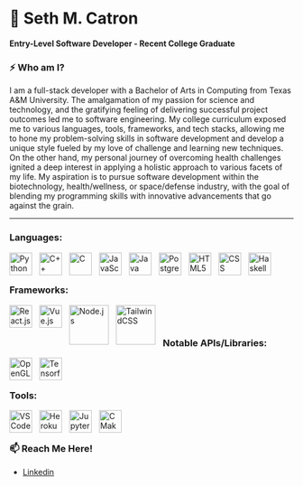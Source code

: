 <!--
**SethCatron/SethCatron** is a ✨ _special_ ✨ repository because its `README.md` (this file) appears on your GitHub profile.
-->
# 🌱 Seth M. Catron

**Entry-Level Software Developer - Recent College Graduate**

### ⚡ Who am I?
I am a full-stack developer with a Bachelor of Arts in Computing from Texas A&M University. The amalgamation of my passion for science and technology, and the gratifying feeling of delivering successful project outcomes led me to software engineering. My college curriculum exposed me to various languages, tools, frameworks, and tech stacks, allowing me to hone my problem-solving skills in software development and develop a unique style fueled by my love of challenge and learning new techniques. On the other hand, my personal journey of overcoming health challenges ignited a deep interest in applying a holistic approach to various facets of my life. My aspiration is to pursue software development within the biotechnology, health/wellness, or space/defense industry, with the goal of blending my programming skills with innovative advancements that go against the grain.

<hr />

### Languages:

<img align="left" alt="Python" width="40px" style="padding-right:10px;" src="https://cdn.jsdelivr.net/gh/devicons/devicon/icons/python/python-original.svg" />

<img align="left" alt="C++" width="40px" style="padding-right:10px;" src="https://cdn.jsdelivr.net/gh/devicons/devicon/icons/cplusplus/cplusplus-original.svg" />

<img align="left" alt="C" width="40px" style="padding-right:10px;" src="https://cdn.jsdelivr.net/gh/devicons/devicon/icons/c/c-original.svg" />

<img align="left" alt="JavaScript" width="40px" style="padding-right:10px;" src="https://cdn.jsdelivr.net/gh/devicons/devicon/icons/javascript/javascript-original.svg" />

<img align="left" alt="Java" width="40px" style="padding-right:10px;" src="https://cdn.jsdelivr.net/gh/devicons/devicon/icons/java/java-original.svg" />

<img align="left" alt="PostgreSQL" width="40px" style="padding-right:10px;" src="https://cdn.jsdelivr.net/gh/devicons/devicon/icons/postgresql/postgresql-original.svg" />

<img align="left" alt="HTML5" width="40px" style="padding-right:10px;" src="https://cdn.jsdelivr.net/gh/devicons/devicon/icons/html5/html5-original.svg" />
          
<img align="left" alt="CSS" width="40px" style="padding-right:10px;" src="https://cdn.jsdelivr.net/gh/devicons/devicon/icons/css3/css3-original.svg" />

<img align="left" alt="Haskell" width="40px" style="padding-right:10px;" src="https://cdn.jsdelivr.net/gh/devicons/devicon/icons/haskell/haskell-original.svg" />

<br />
<br />

### Frameworks:

<img align="left" alt="React.js" width="40px" style="padding-right:10px;" src="https://cdn.jsdelivr.net/gh/devicons/devicon/icons/react/react-original.svg" />

<img align="left" alt="Vue.js" width="40px" style="padding-right:10px;" src="https://cdn.jsdelivr.net/gh/devicons/devicon/icons/vuejs/vuejs-original-wordmark.svg" />

<img align="left" alt="Node.js" width="70px" style="padding-right:10px;" src="https://cdn.jsdelivr.net/gh/devicons/devicon/icons/nodejs/nodejs-original-wordmark.svg" />          

<img align="left" alt="TailwindCSS" width="70px" style="padding-right:10px;" src="https://cdn.jsdelivr.net/gh/devicons/devicon/icons/tailwindcss/tailwindcss-original-wordmark.svg" />

<br />
<br />

### Notable APIs/Libraries:

<img align="left" alt="OpenGL" width="40px" style="padding-right:10px;" src="https://cdn.jsdelivr.net/gh/devicons/devicon/icons/opengl/opengl-original.svg" />

<img align="left" alt="Tensorflow" width="40px" style="padding-right:10px;" src="https://cdn.jsdelivr.net/gh/devicons/devicon/icons/tensorflow/tensorflow-original.svg" />
          

<br />
<br />

### Tools:

<img align="left" alt="VSCode" width="40px" style="padding-right:10px;" src="https://cdn.jsdelivr.net/gh/devicons/devicon/icons/vscode/vscode-original.svg" />

<img align="left" alt="Heroku" width="40px" style="padding-right:10px;" src="https://cdn.jsdelivr.net/gh/devicons/devicon/icons/heroku/heroku-original.svg" />

<img align="left" alt="Jupyter Notebook" width="40px" style="padding-right:10px;" src="https://cdn.jsdelivr.net/gh/devicons/devicon/icons/jupyter/jupyter-original-wordmark.svg" />

<img align="left" alt="CMake" width="40px" style="padding-right:10px;" src="https://cdn.jsdelivr.net/gh/devicons/devicon/icons/cmake/cmake-original.svg" />

<br />
<br />

### 📫 Reach Me Here!
- [Linkedin](https://www.linkedin.com/in/seth-catron)

